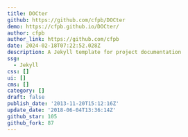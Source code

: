 ```yaml
---
title: DOCter
github: https://github.com/cfpb/DOCter
demo: https://cfpb.github.io/DOCter/
author: cfpb
author_link: https://github.com/cfpb
date: 2024-02-18T07:22:52.028Z
description: A Jekyll template for project documentation
ssg:
  - Jekyll
css: []
ui: []
cms: []
category: []
draft: false
publish_date: '2013-11-20T15:12:16Z'
update_date: '2018-06-04T13:36:14Z'
github_star: 105
github_fork: 87
---
```

